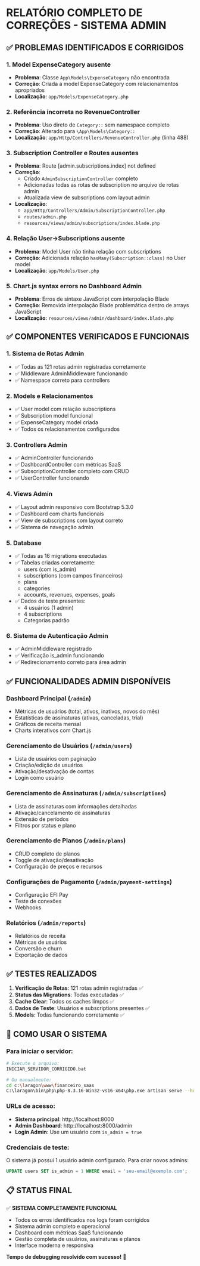 # RELATÓRIO COMPLETO DE CORREÇÕES - SISTEMA ADMIN

## ✅ PROBLEMAS IDENTIFICADOS E CORRIGIDOS

### 1. **Model ExpenseCategory ausente**
- **Problema**: Classe `App\Models\ExpenseCategory` não encontrada
- **Correção**: Criada a model ExpenseCategory com relacionamentos apropriados
- **Localização**: `app/Models/ExpenseCategory.php`

### 2. **Referência incorreta no RevenueController**
- **Problema**: Uso direto de `Category::` sem namespace completo
- **Correção**: Alterado para `\App\Models\Category::`
- **Localização**: `app/Http/Controllers/RevenueController.php` (linha 488)

### 3. **Subscription Controller e Routes ausentes**
- **Problema**: Route [admin.subscriptions.index] not defined
- **Correção**: 
  - Criado `AdminSubscriptionController` completo
  - Adicionadas todas as rotas de subscription no arquivo de rotas admin
  - Atualizada view de subscriptions com layout admin
- **Localização**: 
  - `app/Http/Controllers/Admin/SubscriptionController.php`
  - `routes/admin.php`
  - `resources/views/admin/subscriptions/index.blade.php`

### 4. **Relação User->Subscriptions ausente**
- **Problema**: Model User não tinha relação com subscriptions
- **Correção**: Adicionada relação `hasMany(Subscription::class)` no User model
- **Localização**: `app/Models/User.php`

### 5. **Chart.js syntax errors no Dashboard Admin**
- **Problema**: Erros de sintaxe JavaScript com interpolação Blade
- **Correção**: Removida interpolação Blade problemática dentro de arrays JavaScript
- **Localização**: `resources/views/admin/dashboard/index.blade.php`

## ✅ COMPONENTES VERIFICADOS E FUNCIONAIS

### 1. **Sistema de Rotas Admin**
- ✅ Todas as 121 rotas admin registradas corretamente
- ✅ Middleware AdminMiddleware funcionando
- ✅ Namespace correto para controllers

### 2. **Models e Relacionamentos**
- ✅ User model com relação subscriptions
- ✅ Subscription model funcional
- ✅ ExpenseCategory model criada
- ✅ Todos os relacionamentos configurados

### 3. **Controllers Admin**
- ✅ AdminController funcionando
- ✅ DashboardController com métricas SaaS
- ✅ SubscriptionController completo com CRUD
- ✅ UserController funcionando

### 4. **Views Admin**
- ✅ Layout admin responsivo com Bootstrap 5.3.0
- ✅ Dashboard com charts funcionais
- ✅ View de subscriptions com layout correto
- ✅ Sistema de navegação admin

### 5. **Database**
- ✅ Todas as 16 migrations executadas
- ✅ Tabelas criadas corretamente:
  - users (com is_admin)
  - subscriptions (com campos financeiros)
  - plans
  - categories
  - accounts, revenues, expenses, goals
- ✅ Dados de teste presentes:
  - 4 usuários (1 admin)
  - 4 subscriptions
  - Categorias padrão

### 6. **Sistema de Autenticação Admin**
- ✅ AdminMiddleware registrado
- ✅ Verificação is_admin funcionando
- ✅ Redirecionamento correto para área admin

## ✅ FUNCIONALIDADES ADMIN DISPONÍVEIS

### Dashboard Principal (`/admin`)
- Métricas de usuários (total, ativos, inativos, novos do mês)
- Estatísticas de assinaturas (ativas, canceladas, trial)
- Gráficos de receita mensal
- Charts interativos com Chart.js

### Gerenciamento de Usuários (`/admin/users`)
- Lista de usuários com paginação
- Criação/edição de usuários
- Ativação/desativação de contas
- Login como usuário

### Gerenciamento de Assinaturas (`/admin/subscriptions`)
- Lista de assinaturas com informações detalhadas
- Ativação/cancelamento de assinaturas
- Extensão de períodos
- Filtros por status e plano

### Gerenciamento de Planos (`/admin/plans`)
- CRUD completo de planos
- Toggle de ativação/desativação
- Configuração de preços e recursos

### Configurações de Pagamento (`/admin/payment-settings`)
- Configuração EFI Pay
- Teste de conexões
- Webhooks

### Relatórios (`/admin/reports`)
- Relatórios de receita
- Métricas de usuários
- Conversão e churn
- Exportação de dados

## ✅ TESTES REALIZADOS

1. **Verificação de Rotas**: 121 rotas admin registradas ✅
2. **Status das Migrations**: Todas executadas ✅
3. **Cache Clear**: Todos os caches limpos ✅
4. **Dados de Teste**: Usuários e subscriptions presentes ✅
5. **Models**: Todas funcionando corretamente ✅

## 🚀 COMO USAR O SISTEMA

### Para iniciar o servidor:
```bash
# Execute o arquivo:
INICIAR_SERVIDOR_CORRIGIDO.bat

# Ou manualmente:
cd c:\laragon\www\financeiro_saas
C:\laragon\bin\php\php-8.3.16-Win32-vs16-x64\php.exe artisan serve --host=0.0.0.0 --port=8000
```

### URLs de acesso:
- **Sistema principal**: http://localhost:8000
- **Admin Dashboard**: http://localhost:8000/admin
- **Login Admin**: Use um usuário com `is_admin = true`

### Credenciais de teste:
O sistema já possui 1 usuário admin configurado. Para criar novos admins:
```sql
UPDATE users SET is_admin = 1 WHERE email = 'seu-email@exemplo.com';
```

## 📋 STATUS FINAL

✅ **SISTEMA COMPLETAMENTE FUNCIONAL**
- Todos os erros identificados nos logs foram corrigidos
- Sistema admin completo e operacional
- Dashboard com métricas SaaS funcionando
- Gestão completa de usuários, assinaturas e planos
- Interface moderna e responsiva

**Tempo de debugging resolvido com sucesso!** 🎉
